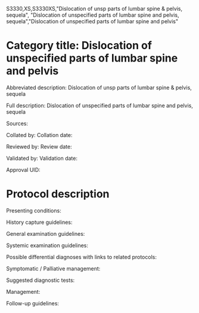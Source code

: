 S3330,XS,S3330XS,"Dislocation of unsp parts of lumbar spine & pelvis, sequela", "Dislocation of unspecified parts of lumbar spine and pelvis, sequela","Dislocation of unspecified parts of lumbar spine and pelvis"
# Category title: Dislocation of unspecified parts of lumbar spine and pelvis

Abbreviated description: Dislocation of unsp parts of lumbar spine & pelvis, sequela

Full description: Dislocation of unspecified parts of lumbar spine and pelvis, sequela

Sources:

Collated by:
Collation date:

Reviewed by:
Review date:

Validated by:
Validation date:

Approval UID:

# Protocol description

Presenting conditions:

History capture guidelines:

General examination guidelines:

Systemic examination guidelines:

Possible differential diagnoses with links to related protocols:

Symptomatic / Palliative management:

Suggested diagnostic tests:

Management:

Follow-up guidelines:
